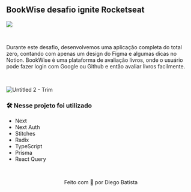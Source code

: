 ## BookWise desafio ignite Rocketseat
<img src="https://github.com/Diego-Batista/BookWise-desafio-Ignite/assets/68654450/1fb39026-cb52-4c68-a4d0-78df2e6c6bb7.png" align="center" />

&nbsp;

Durante este desafio, desenvolvemos uma aplicação completa do total zero, contando com apenas um design do Figma e algumas dicas no Notion. BookWise é uma plataforma de avaliação livros, onde o usuário pode fazer login com Google ou Github e então avaliar livros facilmente.

&nbsp;

![Untitled 2 - Trim](https://github.com/Diego-Batista/BookWise-desafio-Ignite/assets/68654450/04b14fdd-09f4-4d5f-a15e-eda6207faf9f)


### 🛠️ Nesse projeto foi utilizado

* Next
* Next Auth
* Stitches
* Radix
* TypeScript
* Prisma
* React Query

<br />

<p align="center">Feito com 💜 por Diego Batista</p>
